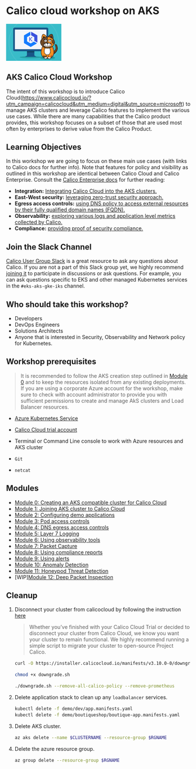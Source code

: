 # Calico cloud workshop on AKS

<img src="img/calico-on-aks.png" alt="Calicocloud on AKS" width="30%"/>

## AKS Calico Cloud Workshop

The intent of this workshop is to introduce Calico Cloud(https://www.calicocloud.io/?utm_campaign=calicocloud&utm_medium=digital&utm_source=microsoft) to manage AKS clusters and leverage Calico features to implement the various use cases. While there are many capabilities that the Calico product provides, this workshop focuses on a subset of those that are used most often by enterprises to derive value from the Calico Product. 


## Learning Objectives

In this workshop we are going to focus on these main use cases (with links to Calico docs for further info). Note that features for policy and visibility as outlined in this workshop are identical between Calico Cloud and Calico Enterprise. Consult the [Calico Enterprise docs](https://docs.tigera.io/v3.9/about/about-calico-enterprise/) for further reading:

- **Integration:** [Integrating Calico Cloud into the AKS clusters.](https://docs.calicocloud.io/install/system-requirements)
- **East-West security:** [leveraging zero-trust security approach.](https://docs.tigera.io/v3.9/security/adopt-zero-trust)
- **Egress access controls:** [using DNS policy to access external resources by their fully qualified domain names (FQDN).](https://docs.calicocloud.io/use-cases/security-controls/global-egress)
- **Observability:** [exploring various logs and application level metrics collected by Calico.](https://docs.calicocloud.io/use-cases/troubleshoot-apps)
- **Compliance:** [providing proof of security compliance.](https://docs.tigera.io/v3.9/compliance/overview)

## Join the Slack Channel

[Calico User Group Slack](https://slack.projectcalico.org/) is a great resource to ask any questions about Calico. If you are not a part of this Slack group yet, we highly recommend [joining it](https://slack.projectcalico.org/) to participate in discussions or ask questions. For example, you can ask questions specific to EKS and other managed Kubernetes services in the `#eks-aks-gke-iks` channel.

## Who should take this workshop?
- Developers
- DevOps Engineers
- Solutions Architects
- Anyone that is interested in Security, Observability and Network policy for Kubernetes.


## Workshop prerequisites

>It is recommended to follow the AKS creation step outlined in [Module 0](modules/creating-aks-cluster.md) and to keep the resources isolated from any existing deployments. If you are using a corporate Azure account for the workshop, make sure to check with account administrator to provide you with sufficient permissions to create and manage AkS clusters and Load Balancer resources.

- [Azure Kubernetes Service](https://github.com/Azure/kubernetes-hackfest/blob/master/labs/networking/network-policy/)
- [Calico Cloud trial account](https://www.calicocloud.io/?utm_campaign=calicocloud&utm_medium=digital&utm_source=microsoft)
- Terminal or Command Line console to work with Azure resources and AKS cluster
 
- `Git`
- `netcat`

## Modules

- [Module 0: Creating an AKS compatible cluster for Calico Cloud](modules/creating-aks-cluster.md)
- [Module 1: Joining AKS cluster to Calico Cloud](modules/joining-aks-to-calico-cloud.md)
- [Module 2: Configuring demo applications](modules/configuring-demo-apps.md)
- [Module 3: Pod access controls](modules/pod-access-controls.md)
- [Module 4: DNS egress access controls](modules/dns-egress-access-controls.md)
- [Module 5: Layer 7 Logging](modules/layer7-logging.md)
- [Module 6: Using observability tools](modules/using-observability-tools.md)
- [Module 7: Packet Capture](modules/packet-capture.md)
- [Module 8: Using compliance reports](modules/using-compliance-reports.md)
- [Module 9: Using alerts](modules/using-alerts.md)
- [Module 10: Anomaly Detection](modules/anomaly-detection.md)
- [Module 11: Honeypod Threat Detection](modules/honeypod-threat-detection.md) 
- [WIP][Module 12: Deep Packet Inspection](modules/deep-packet-inspection.md) 



## Cleanup

1. Disconnect your cluster from calicocloud by following the instruction [here](https://docs.calicocloud.io/operations/disconnect)

   > Whether you’ve finished with your Calico Cloud Trial or decided to disconnect your cluster from Calico Cloud, we know you want your cluster to remain functional. We highly recommend running a simple script to migrate your cluster to open-source Project Calico.

   ```bash
   curl -O https://installer.calicocloud.io/manifests/v3.10.0-0/downgrade.sh
   ```

   ```bash
   chmod +x downgrade.sh
   ```
   
   ```bash
   ./downgrade.sh --remove-all-calico-policy --remove-prometheus
   ```

2. Delete application stack to clean up any `loadbalancer` services.

    ```bash
    kubectl delete -f demo/dev/app.manifests.yaml
    kubectl delete -f demo/boutiqueshop/boutique-app.manifests.yaml
    ```    

3. Delete AKS cluster.

    ```bash
    az aks delete --name $CLUSTERNAME --resource-group $RGNAME
    ```

4. Delete the azure resource group. 

    ```bash
    az group delete --resource-group $RGNAME
    ```




